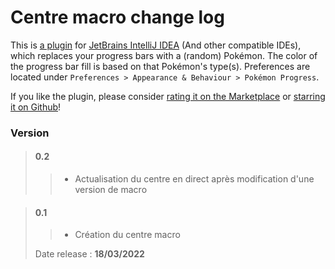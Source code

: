 # Centre macro change log

This is [a plugin](https://plugins.jetbrains.com/plugin/15090-pokemon-progress/versions) for [JetBrains IntelliJ IDEA](https://www.jetbrains.com/idea/) (And other compatible IDEs), which replaces your progress bars with a (random) Pokémon. The color of the progress bar fill is based on that Pokémon's type(s). Preferences are located under `Preferences > Appearance & Behaviour > Pokémon Progress`.

If you like the plugin, please consider [rating it on the Marketplace](https://plugins.jetbrains.com/plugin/15090-pokemon-progress/reviews) or [starring it on Github](https://github.com/kagof/intellij-pokemon-progress)!

### Version

> #### 0.2
>> - Actualisation du centre en direct après modification d'une version de macro

> #### 0.1
>> - Création du centre macro
> 
> Date release : **18/03/2022**


<!---
en cours
    Mettre à jour le centre quand on import une app
    Reset de la page ?

en attente
    Bloquer nom idiot dans les app style ";/," ....
    Rajout une barre de recherche dans les app du store genre line edit signal editing into requete sql qui cherche puis affiche
    finir ajout role

-->